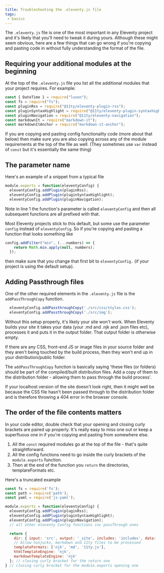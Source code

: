 ```yaml
---
title: Troubleshooting the .eleventy.js file
tags: 
 - basics
---
```


The `.eleventy.js` file is one of the most important in any Eleventy project and it's likely that you'll need to tweak it during yours. Although these might seem obvious, here are a few things that can go wrong if you're copying and pasting code in without fully understanding the format of the file.

## Requiring your additional modules at the beginning

At the top of the `.eleventy.js` file you list all the additional modules that your project requires. For example:

```js
const { DateTime } = require("luxon");
const fs = require("fs");
const pluginRss = require("@11ty/eleventy-plugin-rss");
const pluginSyntaxHighlight = require("@11ty/eleventy-plugin-syntaxhighlight");
const pluginNavigation = require("@11ty/eleventy-navigation");
const markdownIt = require("markdown-it");
const markdownItAnchor = require("markdown-it-anchor");
```

If you are copying and pasting config functionality code (more about that below) then make sure you are also copying across any of the module requirements at the top of the file as well. (They sometimes use `var` instead of `const` but it's essentially the same thing)

## The parameter name

Here's an example of a snippet from a typical file
```js
module.exports = function(eleventyConfig) {
  eleventyConfig.addPlugin(pluginRss);
  eleventyConfig.addPlugin(pluginSyntaxHighlight);
  eleventyConfig.addPlugin(pluginNavigation);
```

Note in line 1 the function's parameter is called `eleventyConfig` and then all subsequent functions are all prefixed with that.

Most Eleventy projects stick to this default, but some use the parameter `config` instead of `eleventyConfig`. So if you're copying and pasting a function that looks something like

```js
config.addFilter("min", (...numbers) => {
    return Math.min.apply(null, numbers);
  });
```  

then make sure that you change that first bit to `eleventyConfig.` (if your project is using the default setup).

## Adding Passthrough files
One of the other required elements in the `.eleventy.js` file is the `addPassThroughCopy` function.

```js
  eleventyConfig.addPassthroughCopy('./src/css/styles.css');
  eleventyConfig.addPassthroughCopy('./src/img');
 ``` 

Without this setup properly, it's likely your site won't work. When Eleventy builds your site it takes your data (your .md and .njk and .json files etc), processes it and puts it in the output folder. That output folder is otherwise empty.

If there are any CSS, front-end JS or image files in your source folder and they aren't being touched by the build process, then they won't end up in your distribution/public folder.

The `addPassThroughCopy` function is basically saying 'these files (or folders) should be part of the compiled/built distribution files. Add a copy of them to the distribution folder - allowing them to pass through the build process'.

If your localhost version of the site doesn't look right, then it might well be because the CSS file hasn't been passed through to the distribution folder and is therefore throwing a 404 error in the browser console.

## The order of the file contents matters

In your code editor, double check that your opening and closing curly brackets are paired up properly. It's really easy to miss one out or keep a superfluous one in if you're copying and pasting from somewhere else.

1. All the `const` required modules go at the top of the file - that's quite straightforward. 
2. All the config functions need to go inside the curly brackets of the `module.exports` function.
3. Then at the end of the function you `return` the directories, templareFormats etc.

Here's a truncated example
```js
const fs = require('fs');
const path = require('path');
const yaml = require('js-yaml');

module.exports = function(eleventyConfig) {
  eleventyConfig.addPlugin(pluginRss);
  eleventyConfig.addPlugin(pluginSyntaxHighlight);
  eleventyConfig.addPlugin(pluginNavigation);
  // all other eleventy Config functions inc passThrough ones

  return {
    dir: { input: 'src', output: '_site', includes: 'includes', data: 'data' },
    // Allow nunjucks, markdown and 11ty files to be processed
    templateFormats: ['njk', 'md', '11ty.js'],
    htmlTemplateEngine: 'njk',
    markdownTemplateEngine: 'njk'
  }; // closing curly bracket for the return one
} // closing curly bracket for the module.exports opening one
```
